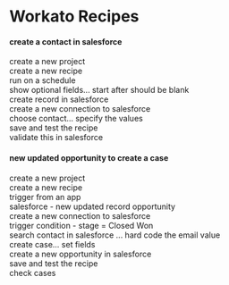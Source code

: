 # Workato Recipes

#### create a contact in salesforce<br>
create a new project<br>
create a new recipe<br>
run on a schedule<br>
show optional fields... start after should be blank<br>
create record in salesforce<br>
create a new connection to salesforce<br>
choose contact... specify the values<br>
save and test the recipe<br>
validate this in salesforce<br>

#### new updated opportunity to create a case<br>
create a new project<br>
create a new recipe<br>
trigger from an app<br>
salesforce - new updated record opportunity<br>
create a new connection to salesforce<br>
trigger condition - stage = Closed Won<br>
search contact in salesforce ... hard code the email value<br>
create case... set fields<br>
create a new opportunity in salesforce<br>
save and test the recipe<br>
check cases<br>


